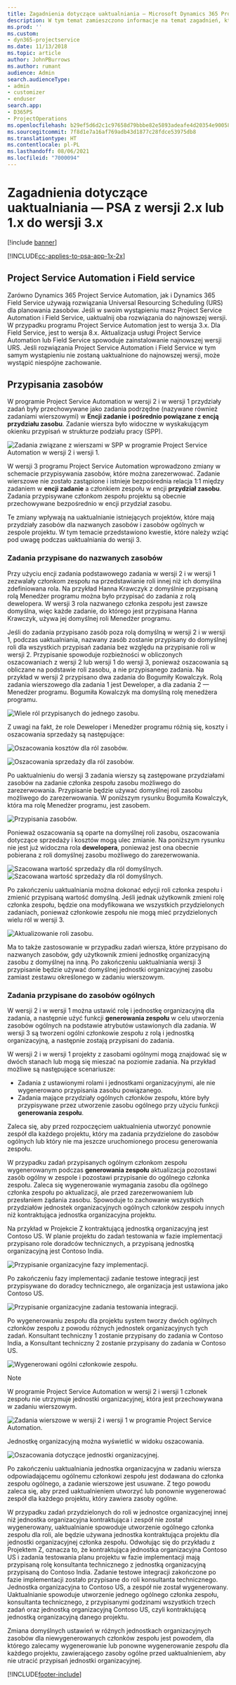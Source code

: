 ```yaml
---
title: Zagadnienia dotyczące uaktualniania — Microsoft Dynamics 365 Project Service Automation z wersji 2.x lub 1.x do wersji 3.x
description: W tym temat zamieszczono informacje na temat zagadnień, które należy wziąć pod uwagę podczas uaktualniania programu Project Service Automation w wersji 2.x lub 1.x do wersji 3.
ms.prod: ''
ms.custom:
- dyn365-projectservice
ms.date: 11/13/2018
ms.topic: article
author: JohnPBurrows
ms.author: rumant
audience: Admin
search.audienceType:
- admin
- customizer
- enduser
search.app:
- D365PS
- ProjectOperations
ms.openlocfilehash: b29ef5d6d2c1c97658d79bbbe82e5893adeafe4d20354e90058dde79b67cb716
ms.sourcegitcommit: 7f8d1e7a16af769adb43d1877c28fdce53975db8
ms.translationtype: HT
ms.contentlocale: pl-PL
ms.lasthandoff: 08/06/2021
ms.locfileid: "7000094"
---
```

# <a name="upgrade-considerations---psa-version-2x-or-1x-to-version-3"></a>Zagadnienia dotyczące uaktualniania — PSA z wersji 2.x lub 1.x do wersji 3.x

[!include [banner](../includes/psa-now-project-operations.md)]

[!INCLUDE[cc-applies-to-psa-app-1x-2x](../includes/cc-applies-to-psa-app-1x-2x.md)]

## <a name="project-service-automation-and-field-service"></a>Project Service Automation i Field service
Zarówno Dynamics 365 Project Service Automation, jak i Dynamics 365 Field Service używają rozwiązania Universal Resourcing Scheduling (URS) dla planowania zasobów. Jeśli w swoim wystąpieniu masz Project Service Automation i Field Service, uaktualnij oba rozwiązania do najnowszej wersji. W przypadku programu Project Service Automation jest to wersja 3.x. Dla Field Service, jest to wersja 8.x. Aktualizacja usługi Project Service Automation lub Field Service spowoduje zainstalowanie najnowszej wersji URS. Jeśli rozwiązania Project Service Automation i Field Service w tym samym wystąpieniu nie zostaną uaktualnione do najnowszej wersji, może wystąpić niespójne zachowanie.

## <a name="resource-assignments"></a>Przypisania zasobów
W programie Project Service Automation w wersji 2 i w wersji 1 przydziały zadań były przechowywane jako zadania podrzędne (nazywane również zadaniami wierszowymi) w **Encji zadanie** **i pośrednio powiązane z encją przydziału zasobu**. Zadanie wiersza było widoczne w wyskakującym okienku przypisań w strukturze podziału pracy (SPP).

![Zadania związane z wierszami w SPP w programie Project Service Automation w wersji 2 i wersji 1.](media/upgrade-line-task-01.png)

W wersji 3 programu Project Service Automation wprowadzono zmiany w schemacie przypisywania zasobów, które można zarezerwować. Zadanie wierszowe nie zostało zastąpione i istnieje bezpośrednia relacja 1:1 między zadaniem w **encji zadanie** a członkiem zespołu w encji **przydział zasobu**. Zadania przypisywane członkom zespołu projektu są obecnie przechowywane bezpośrednio w encji przydział zasobu.  

Te zmiany wpływają na uaktualnianie istniejących projektów, które mają przydziały zasobów dla nazwanych zasobów i zasobów ogólnych w zespole projektu. W tym temacie przedstawiono kwestie, które należy wziąć pod uwagę podczas uaktualniania do wersji 3. 

### <a name="tasks-assigned-to-named-resources"></a>Zadania przypisane do nazwanych zasobów
Przy użyciu encji zadania podstawowego zadania w wersji 2 i w wersji 1 zezwalały członkom zespołu na przedstawianie roli innej niż ich domyślna zdefiniowana rola. Na przykład Hanna Krawczyk z domyślnie przypisaną rolą Menedżer programu można było przypisać do zadania z rolą dewelopera. W wersji 3 rola nazwanego członka zespołu jest zawsze domyślna, więc każde zadanie, do którego jest przypisana Hanna Krawczyk, używa jej domyślnej roli Menedżer programu.

Jeśli do zadania przypisano zasób poza rolą domyślną w wersji 2 i w wersji 1, podczas uaktualniania, nazwany zasób zostanie przypisany do domyślnej roli dla wszystkich przypisań zadania bez względu na przypisanie roli w wersji 2. Przypisanie spowoduje rozbieżności w obliczonych oszacowaniach z wersji 2 lub wersji 1 do wersji 3, ponieważ oszacowania są obliczane na podstawie roli zasobu, a nie przypisanego zadania. Na przykład w wersji 2 przypisano dwa zadania do Bogumiły Kowalczyk. Rolą zadania wierszowego dla zadania 1 jest Deweloper, a dla zadania 2 — Menedżer programu. Bogumiła Kowalczyk ma domyślną rolę menedżera programu.

![Wiele ról przypisanych do jednego zasobu.](media/upgrade-multiple-roles-02.png)

Z uwagi na fakt, że role Deweloper i Menedżer programu różnią się, koszty i oszacowania sprzedaży są następujące:

![Oszacowania kosztów dla ról zasobów.](media/upggrade-cost-estimates-03.png)

![Oszacowania sprzedaży dla ról zasobów.](media/upgrade-sales-estimates-04.png)

Po uaktualnieniu do wersji 3 zadania wierszy są zastępowane przydziałami zasobów na zadanie członka zespołu zasobu możliwego do zarezerwowania. Przypisanie będzie używać domyślnej roli zasobu możliwego do zarezerwowania. W poniższym rysunku Bogumiła Kowalczyk, która ma rolę Menedżer programu, jest zasobem.

![Przypisania zasobów.](media/resource-assignment-v2-05.png)

Ponieważ oszacowania są oparte na domyślnej roli zasobu, oszacowania dotyczące sprzedaży i kosztów mogą ulec zmianie. Na poniższym rysunku nie jest już widoczna rola **dewelopera**, ponieważ jest ona obecnie pobierana z roli domyślnej zasobu możliwego do zarezerwowania.

![Szacowana wartość sprzedaży dla ról domyślnych.](media/resource-assignment-cost-estimate-06.png)
![Szacowana wartość sprzedaży dla ról domyślnych.](media/resource-assignment-sales-estimate-07.png)

Po zakończeniu uaktualniania można dokonać edycji roli członka zespołu i zmienić przypisaną wartość domyślną. Jeśli jednak użytkownik zmieni rolę członka zespołu, będzie ona modyfikowana we wszystkich przydzielonych zadaniach, ponieważ członkowie zespołu nie mogą mieć przydzielonych wielu ról w wersji 3.

![Aktualizowanie roli zasobu.](media/resource-role-assignment-08.png)

Ma to także zastosowanie w przypadku zadań wiersza, które przypisano do nazwanych zasobów, gdy użytkownik zmieni jednostkę organizacyjną zasobu z domyślnej na inną. Po zakończeniu uaktualniania wersji 3 przypisanie będzie używać domyślnej jednostki organizacyjnej zasobu zamiast zestawu określonego w zadaniu wierszowym.

### <a name="tasks-assigned-to-generic-resources"></a>Zadania przypisane do zasobów ogólnych
W wersji 2 i w wersji 1 można ustawić rolę i jednostkę organizacyjną dla zadania, a następnie użyć funkcji **generowania zespołu** w celu utworzenia zasobów ogólnych na podstawie atrybutów ustawionych dla zadania. W wersji 3 są tworzeni ogólni członkowie zespołu z rolą i jednostką organizacyjną, a następnie zostają przypisani do zadania.

W wersji 2 i w wersji 1 projekty z zasobami ogólnymi mogą znajdować się w dwóch stanach lub mogą się mieszać na poziomie zadania. Na przykład możliwe są następujące scenariusze:

- Zadania z ustawionymi rolami i jednostkami organizacyjnymi, ale nie wygenerowano przypisania zasobu powiązanego.
- Zadania mające przydziały ogólnych członków zespołu, które były przypisywane przez utworzenie zasobu ogólnego przy użyciu funkcji **generowania zespołu**.

Zaleca się, aby przed rozpoczęciem uaktualnienia utworzyć ponownie zespół dla każdego projektu, który ma zadania przydzielone do zasobów ogólnych lub który nie ma jeszcze uruchomionego procesu generowania zespołu.

W przypadku zadań przypisanych ogólnym członkom zespołu wygenerowanym podczas **generowania zespołu** aktualizacja pozostawi zasób ogólny w zespole i pozostawi przypisanie do ogólnego członka zespołu. Zaleca się wygenerowanie wymagania zasobu dla ogólnego członka zespołu po aktualizacji, ale przed zarezerwowaniem lub przesłaniem żądania zasobu. Spowoduje to zachowanie wszystkich przydziałów jednostek organizacyjnych ogólnych członków zespołu innych niż kontraktująca jednostka organizacyjna projektu.

Na przykład w Projekcie Z kontraktującą jednostką organizacyjną jest Contoso US. W planie projektu do zadań testowania w fazie implementacji przypisano role doradców technicznych, a przypisaną jednostką organizacyjną jest Contoso India.

![Przypisanie organizacyjne fazy implementacji.](media/org-unit-assignment-09.png)

Po zakończeniu fazy implementacji zadanie testowe integracji jest przypisywane do doradcy technicznego, ale organizacja jest ustawiona jako Contoso US.  

![Przypisanie organizacyjne zadania testowania integracji.](media/org-unit-generate-team-10.png)

Po wygenerowaniu zespołu dla projektu system tworzy dwóch ogólnych członków zespołu z powodu różnych jednostek organizacyjnych tych zadań. Konsultant techniczny 1 zostanie przypisany do zadania w Contoso India, a Konsultant techniczny 2 zostanie przypisany do zadania w Contoso US.  

![Wygenerowani ogólni członkowie zespołu.](media/org-unit-assignments-multiple-resources-11.png)

> [!NOTE]
> W programie Project Service Automation w wersji 2 i wersji 1 członek zespołu nie utrzymuje jednostki organizacyjnej, która jest przechowywana w zadaniu wierszowym.

![Zadania wierszowe w wersji 2 i wersji 1 w programie Project Service Automation.](media/line-tasks-12.png)

Jednostkę organizacyjną można wyświetlić w widoku oszacowania. 

![Oszacowania dotyczące jednostki organizacyjnej.](media/org-unit-estimates-view-13.png)
 
Po zakończeniu uaktualniania jednostka organizacyjna w zadaniu wiersza odpowiadającemu ogólnemu członkowi zespołu jest dodawana do członka zespołu ogólnego, a zadanie wierszowe jest usuwane. Z tego powodu zaleca się, aby przed uaktualnieniem utworzyć lub ponownie wygenerować zespół dla każdego projektu, który zawiera zasoby ogólne.

W przypadku zadań przydzielonych do roli w jednostce organizacyjnej innej niż jednostka organizacyjna kontraktująca i zespół nie został wygenerowany, uaktualnianie spowoduje utworzenie ogólnego członka zespołu dla roli, ale będzie używana jednostka kontraktująca projektu dla jednostki organizacyjnej członka zespołu. Odwołując się do przykładu z Projektem Z, oznacza to, że kontraktująca jednostka organizacyjna Contoso US i zadania testowania planu projektu w fazie implementacji mają przypisaną rolę konsultanta technicznego z jednostką organizacyjną przypisaną do Contoso India. Zadanie testowe integracji zakończone po fazie implementacji zostało przypisane do roli konsultanta technicznego. Jednostka organizacyjna to Contoso US, a zespół nie został wygenerowany. Uaktualnianie spowoduje utworzenie jednego ogólnego członka zespołu, konsultanta technicznego, z przypisanymi godzinami wszystkich trzech zadań oraz jednostką organizacyjną Contoso US, czyli kontraktującą jednostką organizacyjną danego projektu.   
 
Zmiana domyślnych ustawień w różnych jednostkach organizacyjnych zasobów dla niewygenerowanych członków zespołu jest powodem, dla którego zalecamy wygenerowanie lub ponowne wygenerowanie zespołu dla każdego projektu, zawierającego zasoby ogólne przed uaktualnieniem, aby nie utracić przypisań jednostki organizacyjnej.



[!INCLUDE[footer-include](../includes/footer-banner.md)]